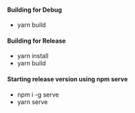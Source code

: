 #### Building for Debug

- yarn build

#### Building for Release

- yarn install
- yarn build

#### Starting release version using npm serve

- npm i -g serve
- yarn serve
